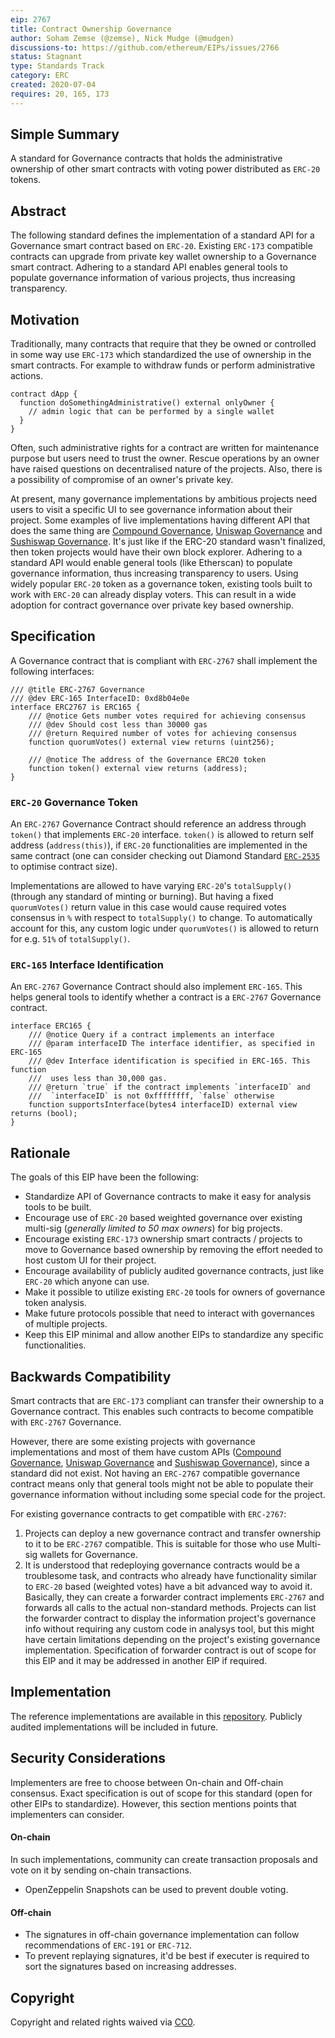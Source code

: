 ```yaml
---
eip: 2767
title: Contract Ownership Governance
author: Soham Zemse (@zemse), Nick Mudge (@mudgen)
discussions-to: https://github.com/ethereum/EIPs/issues/2766
status: Stagnant
type: Standards Track
category: ERC
created: 2020-07-04
requires: 20, 165, 173
---
```


## Simple Summary

A standard for Governance contracts that holds the administrative ownership of other smart contracts with voting power distributed as `ERC-20` tokens.

## Abstract

The following standard defines the implementation of a standard API for a Governance smart contract based on `ERC-20`. Existing `ERC-173` compatible contracts can upgrade from private key wallet ownership to a Governance smart contract. Adhering to a standard API enables general tools to populate governance information of various projects, thus increasing transparency.

## Motivation

Traditionally, many contracts that require that they be owned or controlled in some way use `ERC-173` which standardized the use of ownership in the smart contracts. For example to withdraw funds or perform administrative actions.

```solidity
contract dApp {
  function doSomethingAdministrative() external onlyOwner {
    // admin logic that can be performed by a single wallet
  }
}
```

Often, such administrative rights for a contract are written for maintenance purpose but users need to trust the owner. Rescue operations by an owner have raised questions on decentralised nature of the projects. Also, there is a possibility of compromise of an owner's private key.

At present, many governance implementations by ambitious projects need users to visit a specific UI to see governance information about their project. Some examples of live implementations having different API that does the same thing are [Compound Governance](https://github.com/compound-finance/compound-protocol/blob/master/contracts/Governance/GovernorAlpha.sol#L27), [Uniswap Governance](https://github.com/Uniswap/governance/blob/master/contracts/GovernorAlpha.sol#L27) and [Sushiswap Governance](https://github.com/sushiswap/sushiswap/blob/master/contracts/GovernorAlpha.sol#L45). It's just like if the ERC-20 standard wasn't finalized, then token projects would have their own block explorer. Adhering to a standard API would enable general tools (like Etherscan) to populate governance information, thus increasing transparency to users. Using widely popular `ERC-20` token as a governance token, existing tools built to work with `ERC-20` can already display voters. This can result in a wide adoption for contract governance over private key based ownership.

## Specification

A Governance contract that is compliant with `ERC-2767` shall implement the following interfaces:

```solidity
/// @title ERC-2767 Governance
/// @dev ERC-165 InterfaceID: 0xd8b04e0e
interface ERC2767 is ERC165 {
    /// @notice Gets number votes required for achieving consensus
    /// @dev Should cost less than 30000 gas
    /// @return Required number of votes for achieving consensus
    function quorumVotes() external view returns (uint256);

    /// @notice The address of the Governance ERC20 token
    function token() external view returns (address);
}
```

### `ERC-20` Governance Token

An `ERC-2767` Governance Contract should reference an address through `token()` that implements `ERC-20` interface. `token()` is allowed to return self address (`address(this)`), if `ERC-20` functionalities are implemented in the same contract (one can consider checking out Diamond Standard [`ERC-2535`](https://eips.ethereum.org/EIPS/eip-2535) to optimise contract size).

Implementations are allowed to have varying `ERC-20`'s `totalSupply()` (through any standard of minting or burning). But having a fixed `quorumVotes()` return value in this case would cause required votes consensus in `%` with respect to `totalSupply()` to change. To automatically account for this, any custom logic under `quorumVotes()` is allowed to return for e.g. `51%` of `totalSupply()`.

### `ERC-165` Interface Identification

An `ERC-2767` Governance Contract should also implement `ERC-165`. This helps general tools to identify whether a contract is a `ERC-2767` Governance contract.

```solidity
interface ERC165 {
    /// @notice Query if a contract implements an interface
    /// @param interfaceID The interface identifier, as specified in ERC-165
    /// @dev Interface identification is specified in ERC-165. This function
    ///  uses less than 30,000 gas.
    /// @return `true` if the contract implements `interfaceID` and
    ///  `interfaceID` is not 0xffffffff, `false` otherwise
    function supportsInterface(bytes4 interfaceID) external view returns (bool);
}
```

## Rationale

The goals of this EIP have been the following:

- Standardize API of Governance contracts to make it easy for analysis tools to be built.
- Encourage use of `ERC-20` based weighted governance over existing multi-sig (_generally limited to 50 max owners_) for big projects.
- Encourage existing `ERC-173` ownership smart contracts / projects to move to Governance based ownership by removing the effort needed to host custom UI for their project.
- Encourage availability of publicly audited governance contracts, just like `ERC-20` which anyone can use.
- Make it possible to utilize existing `ERC-20` tools for owners of governance token analysis.
- Make future protocols possible that need to interact with governances of multiple projects.
- Keep this EIP minimal and allow another EIPs to standardize any specific functionalities.

## Backwards Compatibility

Smart contracts that are `ERC-173` compliant can transfer their ownership to a Governance contract. This enables such contracts to become compatible with `ERC-2767` Governance.

However, there are some existing projects with governance implementations and most of them have custom APIs ([Compound Governance](https://github.com/compound-finance/compound-protocol/blob/master/contracts/Governance/GovernorAlpha.sol#L27), [Uniswap Governance](https://github.com/Uniswap/governance/blob/master/contracts/GovernorAlpha.sol#L27) and [Sushiswap Governance](https://github.com/sushiswap/sushiswap/blob/master/contracts/GovernorAlpha.sol#L45)), since a standard did not exist. Not having an `ERC-2767` compatible governance contract means only that general tools might not be able to populate their governance information without including some special code for the project.

For existing governance contracts to get compatible with `ERC-2767`:

1. Projects can deploy a new governance contract and transfer ownership to it to be `ERC-2767` compatible. This is suitable for those who use Multi-sig wallets for Governance.
2. It is understood that redeploying governance contracts would be a troublesome task, and contracts who already have functionality similar to `ERC-20` based (weighted votes) have a bit advanced way to avoid it. Basically, they can create a forwarder contract implements `ERC-2767` and forwards all calls to the actual non-standard methods. Projects can list the forwarder contract to display the information project's governance info without requiring any custom code in analysys tool, but this might have certain limitations depending on the project's existing governance implementation. Specification of forwarder contract is out of scope for this EIP and it may be addressed in another EIP if required.

<!-- ## Test Cases -->

## Implementation

The reference implementations are available in this [repository](https://github.com/zemse/contract-ownership-governance). Publicly audited implementations will be included in future.

## Security Considerations

Implementers are free to choose between On-chain and Off-chain consensus. Exact specification is out of scope for this standard (open for other EIPs to standardize). However, this section mentions points that implementers can consider.

#### On-chain

In such implementations, community can create transaction proposals and vote on it by sending on-chain transactions.

- OpenZeppelin Snapshots can be used to prevent double voting.

#### Off-chain

- The signatures in off-chain governance implementation can follow recommendations of `ERC-191` or `ERC-712`.
- To prevent replaying signatures, it'd be best if executer is required to sort the signatures based on increasing addresses.

## Copyright

Copyright and related rights waived via [CC0](../CC0).
